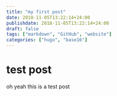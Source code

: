 ```yaml
---
title: "my first post"
date: 2018-11-05T13:22:14+24:00
publishdate: 2018-11-05T13:22:14+24:00
draft: false 
tags: ["markdown", "GitHub", "website"]
categories: ["hugo", "base16"]
---
```


# test post

oh yeah this is a test post
